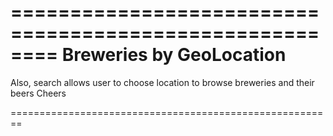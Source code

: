 ========================================================
Breweries by GeoLocation
========================================================

 Also, search allows user to choose location to browse
 breweries and their beers 
 Cheers

========================================================
